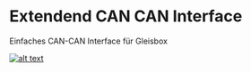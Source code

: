 Extendend CAN CAN Interface
===========================

Einfaches CAN-CAN Interface für Gleisbox

[![alt text](https://github.com/GBert/misc/raw/master/can-can-extended/pictures/USB-GBox2-DIL-Proto\_I\_s.jpg "USB-Gleixbox")](https://github.com/GBert/misc/raw/master/can-can-extended/pictures/USB-GBox2-DIL-Proto\_I.jpg)


